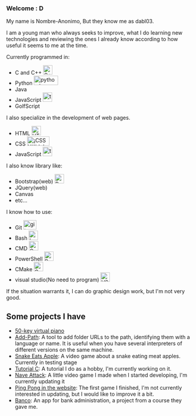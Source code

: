 ### Welcome : D 
<p>My name is Nombre-Anonimo, But they know me as dabl03. </p>
<p>
    I am a young man who always seeks to improve,
     what I do learning new technologies and reviewing the ones I already know according to how useful it seems to me at the time.
</p>
<p>
   Currently programmed in:
   <ul>
       <li>C and C++
           <a href="https://github.com/isocpp/logos">
               <img src="https://github.com/isocpp/logos/raw/master/cpp_logo.png" width="25" height="25" alt="C++ logo" title="C++ logo">
           </a>
       </li>
       <li>Python
           <a href="https://www.python.org/community/logos/">
               <img src="https://www.python.org/static/community_logos/python-logo-master-v3-TM.png" width="65" height="25" alt="python logo" title="python logo">
           </a>
       </li>
       <li>Java
           <!--Eliminated because I don't know if the logo is paid.--
           <a href="https://www.oracle.com/legal/logos.html">
               <img src="https://upload.wikimedia.org/wikipedia/en/thumb/3/30/Java_programming_language_logo.svg/300px-Java_programming_language_logo.svg.png" width="30" height="40" alt="C++ logo" title="C++ logo">
           </a><!---->
       </li>
       <li>JavaScript
           <a href="https://www.freepnglogos.com/pics/javascript" title="Image from freepnglogos.com"><img src="https://www.freepnglogos.com/uploads/javascript-png/transparent-logo-javascript-7.png" width="25" height="25" alt="transparent logo javascript" /></a>
       </li>
       <li>GolfScript</li>
   </ul>
</p>
<p>
  I also specialize in the development of web pages.
  <ul>
       <li>
           HTML
           <a href="http://www.w3.org/html/logo/">
               <img src="https://www.w3.org/html/logo/badge/html5-badge-h-solo.png" width="25" height="25" alt="HTML5 Powered" title="HTML5 Powered">
           </a>
       </li>
       <li>CSS
           <a href="https://jigsaw.w3.org/css-validator/check/referer">
               <img src="https://jigsaw.w3.org/css-validator/images/vcss-blue" width="60" height="25" alt="¡CSS Válido!" />
           </a>
       </li>
       <li>JavaScript
           <a href="https://www.freepnglogos.com/pics/javascript" title="Image from freepnglogos.com"><img src="https://www.freepnglogos.com/uploads/javascript-png/transparent-logo-javascript-7.png" width="25" height="25" alt="transparent logo javascript" /></a>
       </li>
   </ul>
</p>
<p>
  I also know library like:
  <ul>
       <li>Bootstrap(web)
          <a href="https://getbootstrap.com/">
             <img src="https://getbootstrap.com/docs/5.3/assets/brand/bootstrap-logo-shadow.png" alt="Bootstrap logo" width="25" height="25">
          </a>
      </li>
       <li>JQuery(web)
           <!--Doesn't scale well with github dark mode--
           <a href="https://getbootstrap.com/">
             <img src="https://upload.wikimedia.org/wikipedia/commons/f/fd/JQuery-Logo.svg" alt="Jquery logo" width="40" height="25">
          </a><!---->
       </li>
       <li>Canvas</li>
       <li>etc...</li>
   </ul>
</p>
<p>
    I know how to use:
    <ul>
        <li>Git
            <a href="https://git-scm.com/downloads/logos">
                 <img src="https://git-scm.com/images/logos/downloads/Git-Logo-1788C.png" alt="git logo" width="35" height="25">
            </a>
        </li>
        <li>Bash
            <a href="https://github.com/odb/official-bash-logo">
                 <img src="https://github.com/odb/official-bash-logo/blob/master/assets/Logos/Icons/PNG/48x48_white.png?raw=true" alt="bash logo" width="25" height="25">
            </a>
        </li>
        <li>CMD
            <a href="https://github.com/microsoft/terminal">
                 <img src="https://raw.githubusercontent.com/microsoft/terminal/main/res/terminal.ico" alt="CMD logo" width="25" height="25">
            </a>
        </li>
        <li>PowerShell
            <a href="https://learn.microsoft.com/es-es/powershell/">
                 <img src="https://raw.githubusercontent.com/gist/Xainey/d5bde7d01dcbac51ac951810e94313aa/raw/6c858c46726541b48ddaaebab29c41c07a196394/PowerShell.svg" alt="PowerShell logo" width="25" height="25">
            </a>
        </li>
        <li>CMake
            <a href="https://cmake.org/">
                 <img src="https://upload.wikimedia.org/wikipedia/commons/thumb/1/13/Cmake.svg/64px-Cmake.svg.png" alt="Cmake logo" width="25" height="25">
            </a>
        </li>
        <li>visual studio(No need to program)
            <a href="https://visualstudio.microsoft.com/es/">
                 <img src="https://static.wikia.nocookie.net/logopedia/images/e/ec/Microsoft_Visual_Studio_2022.svg/revision/latest?cb=20211027141551" alt="VS logo" width="25" height="25">
            </a>
        </li>
    </ul>
</p>
<p>
    If the situation warrants it, I can do graphic design work, but I'm not very good.
</p>

## Some projects I have
- <a href="https://dabl03.github.io/piano/">50-key virtual piano</a>
- <a href="https://github.com/dabl03/add-path">Add-Path</a>: A tool to add folder URLs to the path, identifying them with a language or name. It is useful when you have several interpreters of different versions on the same machine.
- <a href="https://dabl03.github.io/Snake-Eats-Apple/">Snake Eats Apple</a>: A video game about a snake eating meat apples. Currently in testing stage
- <a href="https://lechugato.blogspot.com/">Tutorial C</a>: A tutorial I do as a hobby, I'm currently working on it.
- <a href="https://dabl03.github.io/nave-attack/">Nave Attack</a>: A little video game I made when I started developing, I'm currently updating it
- <a href="https://dabl03.github.io/Ping-Pong-en-la-Web/">Ping Pong in the website</a>: The first game I finished, I'm not currently interested in updating, but I would like to improve it a bit.
- <a href="https://github.com/dabl03/Banco">Banco</a>: An app for bank administration, a project from a course they gave me.
